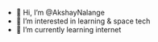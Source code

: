 - 👋 Hi, I’m @AkshayNalange
- 👀 I’m interested in learning & space tech
- 🌱 I’m currently learning internet



<!---
AkshayNalange/AkshayNalange is a ✨ special ✨ repository because its `README.md` (this file) appears on your GitHub profile.
You can click the Preview link to take a look at your changes.
--->
